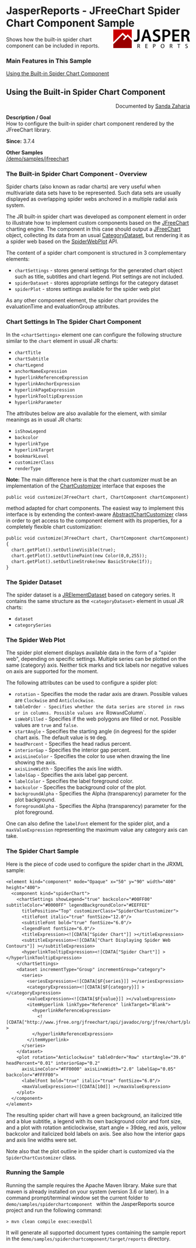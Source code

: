 
# JasperReports - JFreeChart Spider Chart Component Sample <img src="../../resources/jasperreports.svg" alt="JasperReports logo" align="right"/>

Shows how the built-in spider chart component can be included in reports.

### Main Features in This Sample

[Using the Built-in Spider Chart Component](#spiderchartcomponent)

## <a name='spiderchartcomponent'>Using</a> the Built-in Spider Chart Component
<div align="right">Documented by <a href='mailto:shertage@users.sourceforge.net'>Sanda Zaharia</a></div>

**Description / Goal**\
How to configure the built-in spider chart component rendered by the JFreeChart library.

**Since:** 3.7.4

**Other Samples**\
[/demo/samples/jfreechart](../jfreechart/README.md)

### The Built-in Spider Chart Component - Overview

Spider charts (also known as radar charts) are very useful when multivariate data sets have to be represented. Such data sets are usually displayed as overlapping spider webs anchored in a multiple radial axis system.

The JR built-in spider chart was developed as component element in order to illustrate how to implement custom components based on the [JFreeChart](http://www.jfree.org/jfreechart/) charting engine. The component in this case should output a [JFreeChart](http://www.jfree.org/jfreechart/api/javadoc/org/jfree/chart/JFreeChart.html) object, collecting its data from an usual [CategoryDataset](http://www.jfree.org/jfreechart/api/javadoc/org/jfree/data/category/CategoryDataset.html), but rendering it as a spider web based on the [SpiderWebPlot](http://www.jfree.org/jfreechart/api/javadoc/org/jfree/chart/plot/SpiderWebPlot.html) API.

The content of a spider chart component is structured in 3 complementary elements:
- `chartSettings` - stores general settings for the generated chart object such as title, subtitles and chart legend. Plot settings are not included.
- `spiderDataset` - stores appropriate settings for the category dataset
- `spiderPlot` - stores settings available for the spider web plot

As any other component element, the spider chart provides the evaluationTime and evaluationGroup attributes.

### Chart Settings In The Spider Chart Component

In the `<chartSettings>` element one can configure the following structure similar to the `chart` element in usual JR charts:

- `chartTitle`
- `chartSubtitle`
- `chartLegend`
- `anchorNameExpression`
- `hyperlinkReferenceExpression`
- `hyperlinkAnchorExpression`
- `hyperlinkPageExpression`
- `hyperlinkTooltipExpression`
- `hyperlinkParameter`

The attributes below are also available for the <chartSettings> element, with similar meanings as in usual JR charts:

- `isShowLegend`
- `backcolor`
- `hyperlinkType`
- `hyperlinkTarget`
- `bookmarkLevel`
- `customizerClass`
- `renderType`

**Note:** The main difference here is that the chart customizer must be an implementation of the [ChartCustomizer](https://jasperreports.sourceforge.net/api/net/sf/jasperreports/components/charts/ChartCustomizer.html) interface that exposes the

```
public void customize(JFreeChart chart, ChartComponent chartComponent)
```

method adapted for chart components. The easiest way to implement this interface is by extending the context-aware [AbstractChartCustomizer](https://jasperreports.sourceforge.net/api/net/sf/jasperreports/components/charts/AbstractChartCustomizer.html) class in order to get access to the component element with its properties, for a completely flexible chart customization:

```
public void customize(JFreeChart chart, ChartComponent chartComponent)
{
  chart.getPlot().setOutlineVisible(true);
  chart.getPlot().setOutlinePaint(new Color(0,0,255));
  chart.getPlot().setOutlineStroke(new BasicStroke(1f));
}
```

### The Spider Dataset

The spider dataset is a [JRElementDataset](https://jasperreports.sourceforge.net/api/net/sf/jasperreports/engine/JRElementDataset.html) based on category series. It contains the same structure as the `<categoryDataset>` element in usual JR charts:
- `dataset`
- `categorySeries`

### The Spider Web Plot

The spider plot element displays available data in the form of a "spider web", depending on specific settings. Multiple series can be plotted on the same (category) axis. Neither tick marks and tick labels nor negative values on axis are supported for the moment.

The following attributes can be used to configure a spider plot:

- `rotation` - Specifies the mode the radar axis are drawn. Possible values are `Clockwise` and `Anticlockwise`.
- `tableOrder - Specifies whether the data series are stored in rows or in columns. Possible values are `Row` and `Column`.
- `isWebFilled` - Specifies if the web polygons are filled or not. Possible values are `true` and `false`.
- `startAngle` - Specifies the starting angle (in degrees) for the spider chart axis. The default value is `90` deg.
- `headPercent` - Specifies the head radius percent.
- `interiorGap` - Specifies the interior gap percent.
- `axisLineColor` - Specifies the color to use when drawing the line showing the axis.
- `axisLineWidth` - Specifies the axis line width.
- `labelGap` - Specifies the axis label gap percent.
- `labelColor` - Specifies the label foreground color.
- `backcolor` - Specifies the background color of the plot.
- `backgroundAlpha` - Specifies the Alpha (transparency) parameter for the plot background.
- `foregroundAlpha` - Specifies the Alpha (transparency) parameter for the plot foreground.

One can also define the `labelFont` element for the spider plot, and a `maxValueExpression` representing the maximum value any category axis can take.

### The Spider Chart Sample

Here is the piece of code used to configure the spider chart in the JRXML sample:

```
<element kind="component" mode="Opaque" x="50" y="90" width="400" height="400">
  <component kind="spiderChart">
    <chartSettings showLegend="true" backcolor="#00FF00" subtitleColor="#0000FF" legendBackgroundColor="#EEFFEE"
      titlePosition="Top" customizerClass="SpiderChartCustomizer">
      <titleFont italic="true" fontSize="12.0"/>
      <subtitleFont bold="true" fontSize="6.0"/>
      <legendFont fontSize="6.0"/>
      <titleExpression><![CDATA["Spider Chart"]] ></titleExpression>
      <subtitleExpression><![CDATA["Chart Displaying Spider Web Contours"]] ></subtitleExpression>
      <hyperlinkTooltipExpression><![CDATA["Spider Chart"]] ></hyperlinkTooltipExpression>
    </chartSettings>
    <dataset incrementType="Group" incrementGroup="category">
      <series>
        <seriesExpression><![CDATA[$F{series}]] ></seriesExpression>
        <categoryExpression><![CDATA[$F{category}]] ></categoryExpression>
        <valueExpression><![CDATA[$F{value}]] ></valueExpression>
        <itemHyperlink linkType="Reference" linkTarget="Blank">
          <hyperlinkReferenceExpression>
            <![CDATA["http://www.jfree.org/jfreechart/api/javadoc/org/jfree/chart/plot/SpiderWebPlot.html"]] >
          </hyperlinkReferenceExpression>
        </itemHyperlink>
      </series>
    </dataset>
    <plot rotation="Anticlockwise" tableOrder="Row" startAngle="39.0" headPercent="0.01" interiorGap="0.2"
      axisLineColor="#FF0000" axisLineWidth="2.0" labelGap="0.05" backcolor="#FFFF00">
      <labelFont bold="true" italic="true" fontSize="6.0"/>
      <maxValueExpression><![CDATA[10d]] ></maxValueExpression>
    </plot>
  </component>
</element>
```

The resulting spider chart will have a green background, an italicized title and a blue subtitle, a legend with its own background color and font size, and a plot with rotation anticlockwise, start angle = 39deg, red axis, yellow backcolor and italicized bold labels on axis. See also how the interior gaps and axis line widths were set.

Note also that the plot outline in the spider chart is customized via the `SpiderChartCustomizer` class.

### Running the Sample

Running the sample requires the Apache Maven library. Make sure that maven is already installed on your system (version 3.6 or later).
In a command prompt/terminal window set the current folder to `demo/samples/spiderchartcomponent ` within the JasperReports source project and run the following command:

```
> mvn clean compile exec:exec@all
```

It will generate all supported document types containing the sample report in the `demo/samples/spiderchartcomponent/target/reports` directory.

